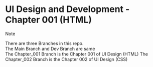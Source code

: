 # UI Design and Development - Chapter 001 (HTML)

> [!Note]
> There are three Branches in this repo. <br>
> The Main Branch and Dev Branch are same <br>
> The Chapter_001 Branch is the Chapter 001 of UI Design (HTML)
> The Chapter_002 Branch is the Chapter 002 of UI Design (CSS)
